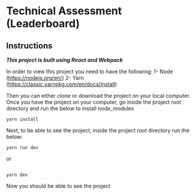 # Technical Assessment (Leaderboard)
## Instructions
***This project is built using React and Webpack***

In order to view this project you need to have the following:
1- Node (https://nodejs.org/en/)
2- Yarn (https://classic.yarnpkg.com/en/docs/install)

Then you can either clone or download the project on your local computer.
Once you have the project on your computer, go inside the project root directory and run the below to install node_modules 

```
yarn install
```
Next, to be able to see the project, inside the project root directory run the below:

```
yarn run dev
```
or 

```

yarn dev
```
Now you should be able to see the project

